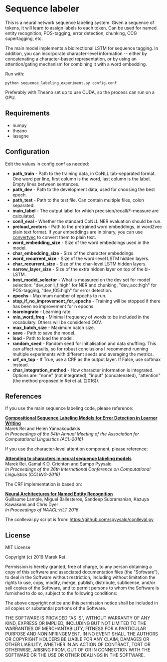 Sequence labeler
=========================

This is a neural network sequence labeling system. Given a sequence of tokens, it will learn to assign labels to each token. Can be used for named entity recognition, POS-tagging, error detection, chunking, CCG supertagging, etc.

The main model implements a bidirectional LSTM for sequence tagging. In addition, you can incorporate character-level information -- either by concatenating a character-based representation, or by using an attention/gating mechanism for combining it with a word embedding.

Run with:

    python sequence_labeling_experiment.py config.conf

Preferably with Theano set up to use CUDA, so the process can run on a GPU.

Requirements
-------------------------

* numpy
* theano
* lasagne

Configuration
-------------------------

Edit the values in config.conf as needed:

* **path_train** - Path to the training data, in CoNLL tab-separated format. One word per line, first column is the word, last column is the label. Empty lines between sentences.
* **path_dev** - Path to the development data, used for choosing the best epoch.
* **path_test** - Path to the test file. Can contain multiple files, colon separated.
* **main_label** - The output label for which precision/recall/F-measure are calculated.
* **conll_eval** - Whether the standard CoNLL NER evaluation should be run.
* **preload_vectors** - Path to the pretrained word embeddings, in word2vec plain text format. If your embeddings are in binary, you can use [convertvec](https://github.com/marekrei/convertvec) to convert them to plain text.
* **word_embedding_size** - Size of the word embeddings used in the model.
* **char_embedding_size** - Size of the character embeddings.
* **word_recurrent_size** - Size of the word-level LSTM hidden layers.
* **char_recurrent_size** - Size of the char-level LSTM hidden layers.
* **narrow_layer_size** - Size of the extra hidden layer on top of the bi-LSTM.
* **best_model_selector** - What is measured on the dev set for model selection: "dev_conll_f:high" for NER and chunking, "dev_acc:high" for POS-tagging, "dev_f05:high" for error detection.
* **epochs** - Maximum number of epochs to run.
* **stop_if_no_improvement_for_epochs** - Training will be stopped if there has been no improvement for n epochs.
* **learningrate** - Learning rate.
* **min_word_freq** - Minimal frequency of words to be included in the vocabulary. Others will be considered OOV.
* **max_batch_size** - Maximum batch size.
* **save** - Path to save the model.
* **load** - Path to load the model.
* **random_seed** - Random seed for initialisation and data shuffling. This can affect results, so for robust conclusions I recommend running multiple experiments with different seeds and averaging the metrics.
* **crf_on_top** - If True, use a CRF as the output layer. If False, use softmax instead.
* **char_integration_method** - How character information is integrated. Options are: "none" (not integrated), "input" (concatenated), "attention" (the method proposed in Rei et al. (2016)).


References
-------------------------

If you use the main sequence labeling code, please reference:

[**Compositional Sequence Labeling Models for Error Detection in Learner Writing**](http://aclweb.org/anthology/P/P16/P16-1112.pdf)  
Marek Rei and Helen Yannakoudakis  
*In Proceedings of the 54th Annual Meeting of the Association for Computational Linguistics (ACL-2016)*
  

If you use the character-level attention component, please reference:

[**Attending to characters in neural sequence labeling models**](https://aclweb.org/anthology/C/C16/C16-1030.pdf)  
Marek Rei, Gamal K.O. Crichton and Sampo Pyysalo  
*In Proceedings of the 26th International Conference on Computational Linguistics (COLING-2016)*
  

The CRF implementation is based on:

[**Neural Architectures for Named Entity Recognition**](https://arxiv.org/abs/1603.01360)  
Guillaume Lample, Miguel Ballesteros, Sandeep Subramanian, Kazuya Kawakami and Chris Dyer  
*In Proceedings of NAACL-HLT 2016*
  

The conlleval.py script is from: https://github.com/spyysalo/conlleval.py


License
---------------------------

MIT License

Copyright (c) 2016 Marek Rei

Permission is hereby granted, free of charge, to any person obtaining a copy of this software and associated documentation files (the "Software"), to deal in the Software without restriction, including without limitation the rights to use, copy, modify, merge, publish, distribute, sublicense, and/or sell copies of the Software, and to permit persons to whom the Software is furnished to do so, subject to the following conditions:

The above copyright notice and this permission notice shall be included in all copies or substantial portions of the Software.

THE SOFTWARE IS PROVIDED "AS IS", WITHOUT WARRANTY OF ANY KIND, EXPRESS OR IMPLIED, INCLUDING BUT NOT LIMITED TO THE WARRANTIES OF MERCHANTABILITY, FITNESS FOR A PARTICULAR PURPOSE AND NONINFRINGEMENT. IN NO EVENT SHALL THE AUTHORS OR COPYRIGHT HOLDERS BE LIABLE FOR ANY CLAIM, DAMAGES OR OTHER LIABILITY, WHETHER IN AN ACTION OF CONTRACT, TORT OR OTHERWISE, ARISING FROM, OUT OF OR IN CONNECTION WITH THE SOFTWARE OR THE USE OR OTHER DEALINGS IN THE SOFTWARE.
